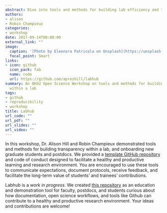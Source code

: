 ```yaml
---
abstract: Dive into tools and methods for building lab efficiency and transparency
authors:
- alison
- Robin Champieux
categories:
- workshop
date: 2017-09-14T00:00:00
external_link: ""
image:
  caption: '[Photo by Eleonora Patricola on Unsplash](https://unsplash.com/photos/CDtfEiyt0kg)'
  focal_point: Smart
links:
- icon: github
  icon_pack: fab
  name: code
  url: https://github.com/apreshill/labhub
summary: An OHSU Open Science Workshop on tools and methods for building transparency
  within a lab
tags:
- github
- reproducibility
- workshop
title: Labhub
url_code: ""
url_pdf: ""
url_slides: ""
url_video: ""
---
```


In this workshop, Dr. Alison Hill and Robin Champieux demonstrated tools and methods for building transparency within a lab, and onboarding new graduate students and postdocs. We provided a [template GitHub repository](https://github.com/apreshill/labhub) and code of conduct designed to facilitate a healthy and productive learning and research environment. You are encouraged to use these tools to communicate expectations, document protocols, receive feedback, and facilitate the long-term value of students’ and trainees’ contributions.

Labhub is a *work in progress*. We created [this repository](https://github.com/apreshill/labhub) as an education and demonstration tool for faculty, postdocs, and students curious about how documentation, open science workflows, and tools like Github can contribute to a healthy and productive research environment. Your ideas and contributions are welcome!